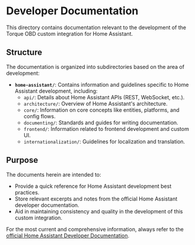 # Developer Documentation

This directory contains documentation relevant to the development of the Torque OBD custom integration for Home Assistant.

## Structure

The documentation is organized into subdirectories based on the area of development:

- **`home-assistant/`**: Contains information and guidelines specific to Home Assistant development, including:
  - `api/`: Details about Home Assistant APIs (REST, WebSocket, etc.).
  - `architecture/`: Overview of Home Assistant's architecture.
  - `core/`: Information on core concepts like entities, platforms, and config flows.
  - `documenting/`: Standards and guides for writing documentation.
  - `frontend/`: Information related to frontend development and custom UI.
  - `internationalization/`: Guidelines for localization and translation.

## Purpose

The documents herein are intended to:

- Provide a quick reference for Home Assistant development best practices.
- Store relevant excerpts and notes from the official Home Assistant developer documentation.
- Aid in maintaining consistency and quality in the development of this custom integration.

For the most current and comprehensive information, always refer to the [official Home Assistant Developer Documentation](https://developers.home-assistant.io/).
